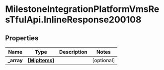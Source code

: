 # MilestoneIntegrationPlatformVmsResTfulApi.InlineResponse200108

## Properties
Name | Type | Description | Notes
------------ | ------------- | ------------- | -------------
**_array** | [**[MipItems]**](MipItems.md) |  | [optional] 
